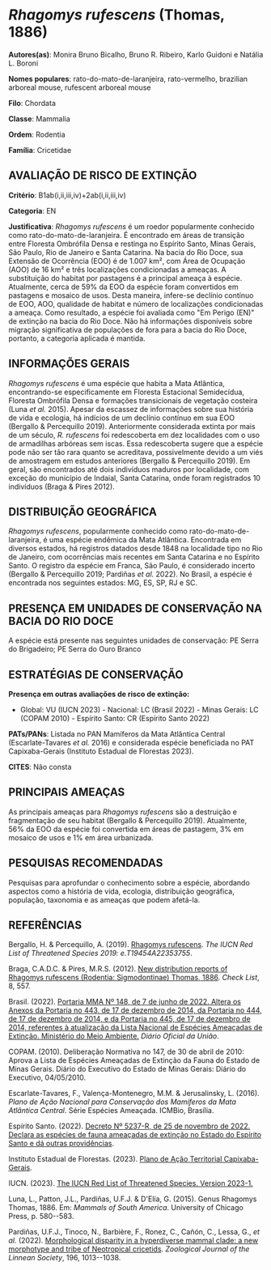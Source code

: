# *Rhagomys rufescens* (Thomas, 1886)

**Autores(as)**: Monira Bruno Bicalho, Bruno R. Ribeiro, Karlo Guidoni e Natália L. Boroni

**Nomes populares**: rato-do-mato-de-laranjeira, rato-vermelho, brazilian arboreal mouse, rufescent arboreal mouse

**Filo**: Chordata

**Classe**: Mammalia

**Ordem**: Rodentia

**Família**: Cricetidae

## AVALIAÇÃO DE RISCO DE EXTINÇÃO

**Critério**: B1ab(i,ii,iii,iv)+2ab(i,ii,iii,iv)

**Categoria**: EN

**Justificativa**: *Rhagomys rufescens* é um roedor popularmente conhecido como rato-do-mato-de-laranjeira. É encontrado em áreas de transição entre Floresta Ombrófila Densa e restinga no Espírito Santo, Minas Gerais, São Paulo, Rio de Janeiro e Santa Catarina. Na bacia do Rio Doce, sua Extensão de Ocorrência (EOO) é de 1.007 km², com Área de Ocupação (AOO) de 16 km² e três localizações condicionadas a ameaças. A substituição do habitat por pastagens é a principal ameaça à espécie.  Atualmente, cerca de 59% da EOO da espécie foram convertidos em pastagens e mosaico de usos. Desta maneira, infere-se declínio contínuo de EOO, AOO, qualidade de habitat e número de localizações condicionadas a ameaça. Como resultado, a espécie foi avaliada como "Em Perigo (EN)" de extinção na bacia do Rio Doce. Não há informações disponíveis sobre migração significativa de populações de fora para a bacia do Rio Doce, portanto, a categoria aplicada é mantida.

## INFORMAÇÕES GERAIS

*Rhagomys rufescens* é uma espécie que habita a Mata Atlântica, encontrando-se especificamente em Floresta Estacional Semidecídua, Floresta Ombrófila Densa e formações transicionais de vegetação costeira (Luna *et al.* 2015). Apesar da escassez de informações sobre sua história de vida e ecologia, há indícios de um declínio contínuo em sua EOO (Bergallo & Percequillo 2019). Anteriormente considerada extinta por mais de um século, *R. rufescens* foi redescoberta em dez localidades com o uso de armadilhas arbóreas sem iscas. Essa redescoberta sugere que a espécie pode não ser tão rara quanto se acreditava, possivelmente devido a um viés de amostragem em estudos anteriores (Bergallo & Percequillo 2019). Em geral, são encontrados até dois indivíduos maduros por localidade, com exceção do município de Indaial, Santa Catarina, onde foram registrados 10 indivíduos (Braga & Pires 2012).

## DISTRIBUIÇÃO GEOGRÁFICA

*Rhagomys rufescens*, popularmente conhecido como rato-do-mato-de-laranjeira, é uma espécie endêmica da Mata Atlântica.  Encontrada em diversos estados, há registros datados desde 1848 na localidade tipo no Rio de Janeiro, com ocorrências mais recentes em Santa Catarina e no Espírito Santo. O registro da espécie em Franca, São Paulo, é considerado incerto (Bergallo & Percequillo 2019; Pardiñas *et al.* 2022). No Brasil, a espécie é encontrada nos seguintes estados: MG, ES, SP, RJ e SC.

## PRESENÇA EM UNIDADES DE CONSERVAÇÃO NA BACIA DO RIO DOCE

A espécie está presente nas seguintes unidades de conservação: PE Serra do Brigadeiro; PE Serra do Ouro Branco

## ESTRATÉGIAS DE CONSERVAÇÃO

**Presença em outras avaliações de risco de extinção:**

-   Global: VU (IUCN 2023) -   Nacional: LC (Brasil 2022) -   Minas Gerais: LC (COPAM 2010) -   Espírito Santo: CR (Espírito Santo 2022)

**PATs/PANs**: Listada no PAN Mamíferos da Mata Atlântica Central (Escarlate-Tavares *et al.* 2016) e considerada espécie beneficiada no PAT Capixaba-Gerais (Instituto Estadual de Florestas 2023).

**CITES**: Não consta

## PRINCIPAIS AMEAÇAS

As principais ameaças para *Rhagomys rufescens* são a destruição e fragmentação de seu habitat (Bergallo & Percequillo 2019). Atualmente, 56% da EOO da espécie foi convertida em áreas de pastagem, 3% em mosaico de usos e 1% em área urbanizada.

## PESQUISAS RECOMENDADAS

Pesquisas para aprofundar o conhecimento sobre a espécie, abordando aspectos como a história de vida, ecologia, distribuição geográfica, população, taxonomia e as ameaças que podem afetá-la.

## REFERÊNCIAS

Bergallo, H. & Percequillo, A. (2019). [Rhagomys rufescens](https://dx.doi.org/10.2305/IUCN.UK.2019-1.RLTS.T19454A22353755.en).  *The IUCN Red List of Threatened Species 2019: e.T19454A22353755*.

Braga, C.A.D.C. & Pires, M.R.S. (2012). [New distribution reports of Rhagomys rufescens (Rodentia: Sigmodontinae) Thomas, 1886](https://doi.org/10.15560/8.3.557). *Check List*, 8, 557.

Brasil. (2022). [Portaria MMA Nº 148, de 7 de junho de 2022. Altera os Anexos da Portaria no 443, de 17 de dezembro de 2014, da Portaria no 444, de 17 de dezembro de 2014, e da Portaria no 445, de 17 de dezembro de 2014, referentes à atualização da Lista Nacional de Espécies Ameaçadas de Extinção. Ministério do Meio Ambiente.](https://in.gov.br/en/web/dou/-/portaria-mma-n-148-de-7-de-junho-de-2022-406272733) *Diário Oficial da União*.

COPAM. (2010). Deliberação Normativa no 147, de 30 de abril de 2010: Aprova a Lista de Espécies Ameaçadas de Extinção da Fauna do Estado de Minas Gerais. Diário do Executivo do Estado de Minas Gerais: Diário do Executivo, 04/05/2010.

Escarlate-Tavares, F., Valença-Montenegro, M.M. & Jerusalinsky, L.  (2016). *Plano de Ação Nacional para Conservação dos Mamíferos da Mata Atlântica Central*. Série Espécies Ameaçada. ICMBio, Brasília.

Espírito Santo. (2022). [Decreto Nº 5237-R, de 25 de novembro de 2022.  Declara as espécies de fauna ameaçadas de extinção no Estado do Espírito Santo e dá outras providências](https://iema.es.gov.br/Media/iema/FAUNA/Decreto%205237-R_2022_25-Nov%20-%20Fauna%20(s-peixes)%20-%20Lista%20de%20Esp%C3%A9cies%20Amea%C3%A7adas%20de%20Extin%C3%A7%C3%A3o.pdf).

Instituto Estadual de Florestas. (2023). [Plano de Ação Territorial Capixaba-Gerais](http://www.ief.mg.gov.br/biodiversidade/-planodeacaoterritorialcapixabagerais).

IUCN. (2023). [The IUCN Red List of Threatened Species. Version 2023-1.](https://www.iucnredlist.org.)

Luna, L., Patton, J.L., Pardiñas, U.F.J. & D'Elía, G. (2015). Genus Rhagomys Thomas, 1886. Em: *Mammals of South America*. University of Chicago Press, p. 580--583.

Pardiñas, U.F.J., Tinoco, N., Barbière, F., Ronez, C., Cañón, C., Lessa, G., *et al.* (2022). [Morphological disparity in a hyperdiverse mammal clade: a new morphotype and tribe of Neotropical cricetids](https://doi.org/10.1093/zoolinnean/zlac016). *Zoological Journal of the Linnean Society*, 196, 1013--1038.
